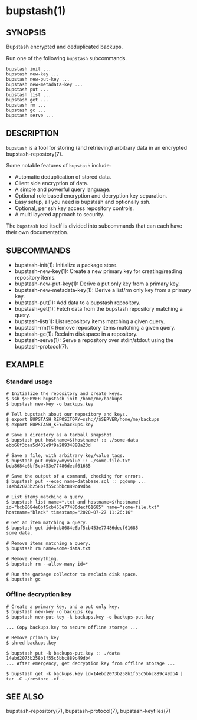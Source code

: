 bupstash(1) 
===========

## SYNOPSIS

Bupstash encrypted and deduplicated backups.

Run one of the following `bupstash` subcommands.

`bupstash init ...`<br>
`bupstash new-key ...`<br>
`bupstash new-put-key ...`<br>
`bupstash new-metadata-key ...`<br>
`bupstash put ...`<br>
`bupstash list ...`<br>
`bupstash get ...`<br>
`bupstash rm ...`<br>
`bupstash gc ...`<br>
`bupstash serve ...`<br>

## DESCRIPTION

```bupstash``` is a tool for storing (and retrieving)
arbitrary data in an encrypted bupstash-repostory(7).

Some notable features of ```bupstash``` include:

* Automatic deduplication of stored data.
* Client side encryption of data.
* A simple and powerful query language.
* Optional role based encryption and decryption key separation.
* Easy setup, all you need is bupstash and optionally ssh.
* Optional, per ssh key access repository controls.
* A multi layered approach to security.

The ```bupstash``` tool itself is divided into subcommands
that can each have their own documentation.


## SUBCOMMANDS

* bupstash-init(1):
  Initialize a package store.
* bupstash-new-key(1):
  Create a new primary key for creating/reading repository items.
* bupstash-new-put-key(1):
  Derive a put only key from a primary key. 
* bupstash-new-metadata-key(1):
  Derive a list/rm only key from a primary key. 
* bupstash-put(1):
  Add data to a bupstash repository.
* bupstash-get(1):
  Fetch data from the bupstash repository matching a query.
* bupstash-list(1):
  List repository items matching a given query.
* bupstash-rm(1):
  Remove repository items matching a given query.
* bupstash-gc(1):
  Reclaim diskspace in a repository.
* bupstash-serve(1):
  Serve a repository over stdin/stdout using the bupstash-protocol(7).

## EXAMPLE

### Standard usage

```
# Initialize the repository and create keys.
$ ssh $SERVER bupstash init /home/me/backups
$ bupstash new-key -o backups.key

# Tell bupstash about our repository and keys.
$ export BUPSTASH_REPOSITORY=ssh://$SERVER/home/me/backups
$ export BUPSTASH_KEY=backups.key

# Save a directory as a tarball snapshot.
$ bupstash put hostname=$(hostname) :: ./some-data
ebb66f3baa5d432e9f9a28934888a23d

# Save a file, with arbitrary key/value tags.
$ bupstash put mykey=myvalue :: ./some-file.txt
bcb8684e6bf5cb453e77486decf61685

# Save the output of a command, checking for errors.
$ bupstash put --exec name=database.sql :: pgdump ...
14ebd2073b258b1f55c5bbc889c49db4

# List items matching a query.
$ bupstash list name=*.txt and hostname=$(hostname)
id="bcb8684e6bf5cb453e77486decf61685" name="some-file.txt" hostname="black" timestamp="2020-07-27 11:26:16"

# Get an item matching a query.
$ bupstash get id=bcb8684e6bf5cb453e77486decf61685
some data.

# Remove items matching a query.
$ bupstash rm name=some-data.txt

# Remove everything.
$ bupstash rm --allow-many id=*

# Run the garbage collector to reclaim disk space.
$ bupstash gc

```

### Offline decryption key
```
# Create a primary key, and a put only key.
$ bupstash new-key -o backups.key
$ bupstash new-put-key -k backups.key -o backups-put.key

... Copy backups.key to secure offline storage ...

# Remove primary key
$ shred backups.key

$ bupstash put -k backups-put.key :: ./data
14ebd2073b258b1f55c5bbc889c49db4
... After emergency, get decryption key from offline storage ...

$ bupstash get -k backups.key id=14ebd2073b258b1f55c5bbc889c49db4 | tar -C ./restore -xf - 
```


## SEE ALSO

bupstash-repository(7), bupstash-protocol(7), bupstash-keyfiles(7)